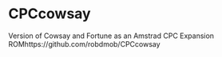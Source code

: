 # CPCcowsay

Version of Cowsay and Fortune as an Amstrad CPC Expansion ROMhttps://github.com/robdmob/CPCcowsay
